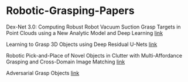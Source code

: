 # Robotic-Grasping-Papers

Dex-Net 3.0: Computing Robust Robot Vacuum Suction Grasp Targets in Point Clouds using a New Analytic Model and Deep Learning [link](https://arxiv.org/abs/1709.06670)

Learning to Grasp 3D Objects using Deep Residual U-Nets [link](https://arxiv.org/abs/2002.03892) 

Robotic Pick-and-Place of Novel Objects in Clutter with Multi-Affordance Grasping and Cross-Domain Image Matching [link](https://arxiv.org/abs/1710.01330)

Adversarial Grasp Objects [link](https://goldberg.berkeley.edu/pubs/2019-CASE-adversarial-objects.pdf)


